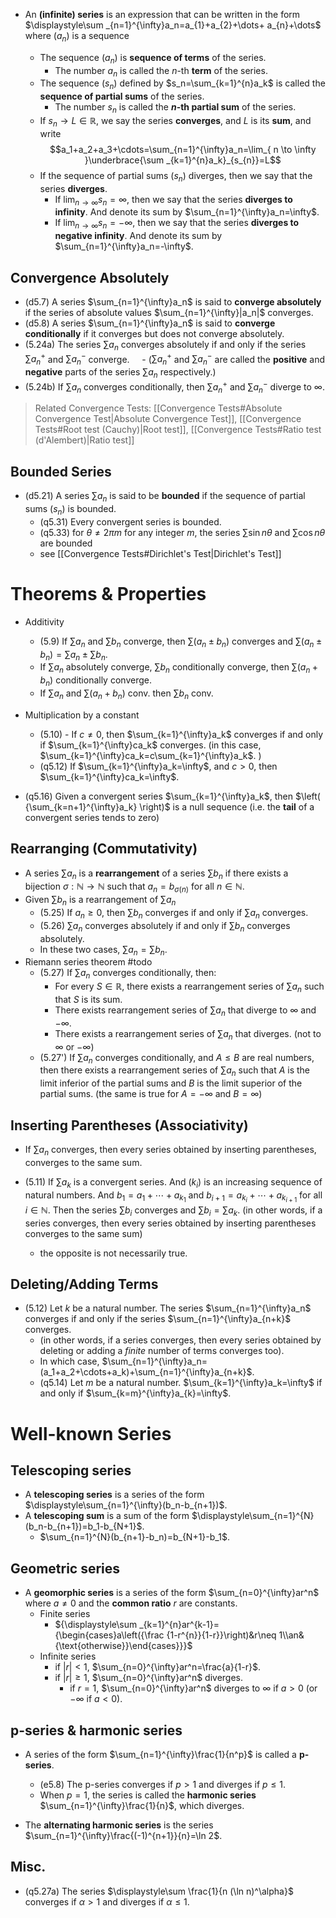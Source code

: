 -  An **(infinite) series** is an expression that can be written in the form $\displaystyle\sum _{n=1}^{\infty}a_n=a_{1}+a_{2}+\dots+ a_{n}+\dots$ where $(a_{n})$ is a sequence

	- The sequence $(a_{n})$ is **sequence of terms** of the series. 
		- The number $a_n$ is called the $n$-th **term** of the series.
	- The sequence $(s_n)$ defined by $s_n=\sum_{k=1}^{n}a_k$ is called the **sequence of partial sums** of the series. 
		- The number $s_n$ is called the **$n$-th partial sum** of the series.
	- If $s_n\to L \in\mathbb{R}$, we say the series **converges**, and $L$ is its **sum**, and write $$a_1+a_2+a_3+\cdots=\sum_{n=1}^{\infty}a_n=\lim_{ n \to \infty }\underbrace{\sum _{k=1}^{n}a_k}_{s_{n}}=L$$
	- If the sequence of partial sums $(s_n)$ diverges, then we say that the series **diverges**.  
		- If $\displaystyle\lim_{n\to\infty}s_n=\infty$, then we say that the series **diverges to infinity**. And denote its sum by $\sum_{n=1}^{\infty}a_n=\infty$. 
		- If $\displaystyle\lim_{n\to\infty}s_n=-\infty$, then we say that the series **diverges to negative infinity**. And denote its sum by $\sum_{n=1}^{\infty}a_n=-\infty$.
## Convergence Absolutely

- (d5.7) A series $\sum_{n=1}^{\infty}a_n$ is said to **converge absolutely** if the series of absolute values $\sum_{n=1}^{\infty}|a_n|$ converges.
- (d5.8) A series $\sum_{n=1}^{\infty}a_n$ is said to **converge conditionally** if it converges but does not converge absolutely.
- (5.24a) The series $\sum a_n$ converges absolutely if and only if the series $\sum a_n^+$ and $\sum a_n^-$ converge.
    - ($\sum a_n^+$ and $\sum a_n^-$ are called the **positive** and **negative** parts of the series $\sum a_n$ respectively.)
- (5.24b) If $\sum a_n$ converges conditionally, then $\sum a_n^+$ and $\sum a_n^-$ diverge to $\infty$.

> Related Convergence Tests: [[Convergence Tests#Absolute Convergence Test|Absolute Convergence Test]], [[Convergence Tests#Root test (Cauchy)|Root test]], [[Convergence Tests#Ratio test (d'Alembert)|Ratio test]] 

## Bounded Series

- (d5.21) A series $\sum a_n$ is said to be **bounded** if the sequence of partial sums $(s_n)$ is bounded.
	- (q5.31) Every convergent series is bounded.
	- (q5.33) for $\theta\neq2\pi m$ for any integer $m$, the series $\sum\sin n\theta$ and $\sum\cos n\theta$ are bounded
	- see [[Convergence Tests#Dirichlet's Test|Dirichlet's Test]] 
# Theorems & Properties

- Additivity 
	- (5.9) If $\sum a_n$ and $\sum b_n$ converge, then $\sum (a_n\pm b_n)$ converges and $\sum (a_n\pm b_n)=\sum a_n\pm\sum b_n$.
	- If $\sum a_n$ absolutely converge, $\sum b_n$ conditionally converge, then $\sum (a_n+b_n)$ conditionally converge.
	- If $\sum a_{n}$ and $\sum (a_{n}+b_{n})$ conv. then $\sum b_{n}$ conv.
- Multiplication by a constant 
	- (5.10) - If $c\neq0$, then $\sum_{k=1}^{\infty}a_k$ converges if and only if $\sum_{k=1}^{\infty}ca_k$ converges. (in this case, $\sum_{k=1}^{\infty}ca_k=c\sum_{k=1}^{\infty}a_k$. )
	- (q5.12) If $\sum_{k=1}^{\infty}a_k=\infty$, and $c>0$, then $\sum_{k=1}^{\infty}ca_k=\infty$.  

- (q5.16) Given a convergent series $\sum_{k=1}^{\infty}a_k$, then $\left( {\sum_{k=n+1}^{\infty}a_k} \right)$ is a null sequence (i.e. the **tail** of a convergent series tends to zero)
## Rearranging (Commutativity)

- A series $\sum a_n$ is a **rearrangement** of a series $\sum b_n$ if there exists a bijection $\sigma:\mathbb{N}\to\mathbb{N}$ such that $a_n=b_{\sigma(n)}$ for all $n\in\mathbb{N}$.
- Given $\sum b_n$ is a rearrangement of $\sum a_n$
	- (5.25) If $a_n\geq 0$, then $\sum b_n$ converges if and only if $\sum a_n$ converges.
	- (5.26) $\sum a_n$ converges absolutely if and only if $\sum b_n$ converges absolutely. 
	- In these two cases, $\sum a_n=\sum b_n$.
- Riemann series theorem #todo 
	- (5.27) If $\sum a_n$ converges conditionally, then: 
		- For every $S\in\mathbb{R}$, there exists a rearrangement series of $\sum a_n$ such that $S$ is its sum. 
		- There exists rearrangement series of $\sum a_n$ that diverge to $\infty$ and $-\infty$.
		- There exists a rearrangement series of $\sum a_n$ that diverges. (not to $\infty$ or $-\infty$)
	- (5.27') If $\sum a_n$ converges conditionally, and $A\leq B$ are real numbers, then there exists a rearrangement series of $\sum a_n$ such that $A$ is the limit inferior of the partial sums and $B$ is the limit superior of the partial sums. (the same is true for $A=-\infty$ and $B=\infty$)

## Inserting Parentheses (Associativity)

- If $\sum a_n$ converges, then every series obtained by inserting parentheses, converges to the same sum.

- (5.11) If $\sum a_k$ is a convergent series. And $(k_i)$ is an increasing sequence of natural numbers. And $b_1=a_1+\cdots+a_{k_1}$ and $b_{i+1}=a_{k_{i}}+\cdots+a_{k_{i+1}}$ for all $i\in\mathbb{N}$. Then the series $\sum b_i$ converges and $\sum b_i=\sum a_k$. (in other words, if a series converges, then every series obtained by inserting parentheses converges to the same sum)
	- the opposite is not necessarily true.

## Deleting/Adding Terms 

- (5.12) Let $k$ be a natural number. The series $\sum_{n=1}^{\infty}a_n$ converges if and only if the series $\sum_{n=1}^{\infty}a_{n+k}$ converges.
	- (in other words, if a series converges, then every series obtained by deleting or adding a *finite* number of terms converges too).
	- In which case, $\sum_{n=1}^{\infty}a_n=(a_1+a_2+\cdots+a_k)+\sum_{n=1}^{\infty}a_{n+k}$.
	- (q5.14) Let $m$ be a natural number. $\sum_{k=1}^{\infty}a_k=\infty$ if and only if $\sum_{k=m}^{\infty}a_{k}=\infty$.

# Well-known Series

## Telescoping series

- A **telescoping series** is a series of the form $\displaystyle\sum_{n=1}^{\infty}(b_n-b_{n+1})$.
- A **telescoping sum** is a sum of the form $\displaystyle\sum_{n=1}^{N}(b_n-b_{n+1})=b_1-b_{N+1}$.
	- $\sum_{n=1}^{N}(b_{n+1}-b_n)=b_{N+1}-b_1$.




## Geometric series

- A **geomorphic series** is a series of the form $\sum_{n=0}^{\infty}ar^n$ where $a\neq0$ and the **common ratio** $r$ are constants.
	- Finite series
		- ${\displaystyle\sum _{k=1}^{n}ar^{k-1}={\begin{cases}a\left({\frac {1-r^{n}}{1-r}}\right)&r\neq 1\\an&{\text{otherwise}}\end{cases}}}$
	- Infinite series
		- if $|r|<1$, $\sum_{n=0}^{\infty}ar^n=\frac{a}{1-r}$.
		- if $|r|\geq1$, $\sum_{n=0}^{\infty}ar^n$ diverges.
			- if $r=1$, $\sum_{n=0}^{\infty}ar^n$ diverges to $\infty$ if $a>0$ (or $-\infty$ if $a<0$).

## p-series & harmonic series

- A series of the form $\sum_{n=1}^{\infty}\frac{1}{n^p}$ is called a **p-series**. 
	- (e5.8) The p-series converges if $p>1$ and diverges if $p\leq1$.
	- When $p=1$, the series is called the **harmonic series** $\sum_{n=1}^{\infty}\frac{1}{n}$, which diverges.

- The **alternating harmonic series** is the series $\sum_{n=1}^{\infty}\frac{(-1)^{n+1}}{n}=\ln 2$.


## Misc.

- (q5.27a) The series $\displaystyle\sum \frac{1}{n (\ln n)^\alpha}$ converges if $\alpha>1$ and diverges if $\alpha\leq1$.


